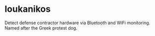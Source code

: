 # loukanikos
Detect defense contractor hardware via Bluetooth and WiFi monitoring. Named after the Greek protest dog. 
